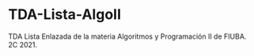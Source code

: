 # TDA-Lista-AlgoII
TDA Lista Enlazada de la materia Algoritmos y Programación II de FIUBA. 2C 2021.

